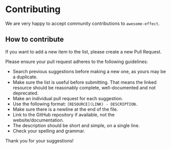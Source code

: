 # Contributing

We are very happy to accept community contributions to `awesome-effect`.

## How to contribute

If you want to add a new item to the list, please create a new Pull Request.

Please ensure your pull request adheres to the following guidelines:

- Search previous suggestions before making a new one, as yours may be a duplicate.
- Make sure the list is useful before submitting. That means the linked resource should be reasonably complete, well-documented and not deprecated.
- Make an individual pull request for each suggestion.
- Use the following format: `[RESOURCE](LINK) - DESCRIPTION.`
- Make sure there is a newline at the end of the file.
- Link to the GitHub repository if available, not the website/documentation.
- The description should be short and simple, on a single line.
- Check your spelling and grammar.

Thank you for your suggestions!
